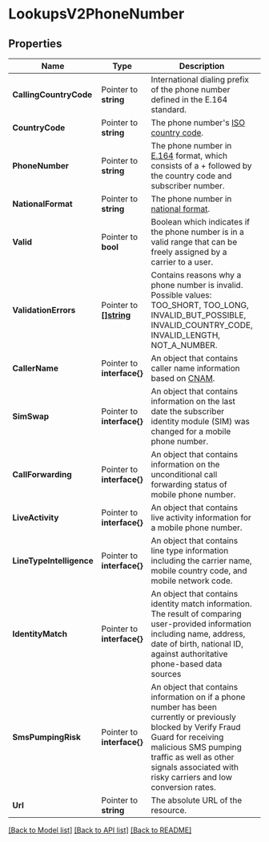 # LookupsV2PhoneNumber

## Properties

Name | Type | Description | Notes
------------ | ------------- | ------------- | -------------
**CallingCountryCode** | Pointer to **string** | International dialing prefix of the phone number defined in the E.164 standard. |
**CountryCode** | Pointer to **string** | The phone number's [ISO country code](https://en.wikipedia.org/wiki/ISO_3166-1_alpha-2). |
**PhoneNumber** | Pointer to **string** | The phone number in [E.164](https://www.twilio.com/docs/glossary/what-e164) format, which consists of a + followed by the country code and subscriber number. |
**NationalFormat** | Pointer to **string** | The phone number in [national format](https://en.wikipedia.org/wiki/National_conventions_for_writing_telephone_numbers). |
**Valid** | Pointer to **bool** | Boolean which indicates if the phone number is in a valid range that can be freely assigned by a carrier to a user. |
**ValidationErrors** | Pointer to [**[]string**](PhoneNumberEnumValidationError.md) | Contains reasons why a phone number is invalid. Possible values: TOO_SHORT, TOO_LONG, INVALID_BUT_POSSIBLE, INVALID_COUNTRY_CODE, INVALID_LENGTH, NOT_A_NUMBER. |
**CallerName** | Pointer to **interface{}** | An object that contains caller name information based on [CNAM](https://support.twilio.com/hc/en-us/articles/360051670533-Getting-Started-with-CNAM-Caller-ID). |
**SimSwap** | Pointer to **interface{}** | An object that contains information on the last date the subscriber identity module (SIM) was changed for a mobile phone number. |
**CallForwarding** | Pointer to **interface{}** | An object that contains information on the unconditional call forwarding status of mobile phone number. |
**LiveActivity** | Pointer to **interface{}** | An object that contains live activity information for a mobile phone number. |
**LineTypeIntelligence** | Pointer to **interface{}** | An object that contains line type information including the carrier name, mobile country code, and mobile network code. |
**IdentityMatch** | Pointer to **interface{}** | An object that contains identity match information. The result of comparing user-provided information including name, address, date of birth, national ID, against authoritative phone-based data sources |
**SmsPumpingRisk** | Pointer to **interface{}** | An object that contains information on if a phone number has been currently or previously blocked by Verify Fraud Guard for receiving malicious SMS pumping traffic as well as other signals associated with risky carriers and low conversion rates. |
**Url** | Pointer to **string** | The absolute URL of the resource. |

[[Back to Model list]](../README.md#documentation-for-models) [[Back to API list]](../README.md#documentation-for-api-endpoints) [[Back to README]](../README.md)


